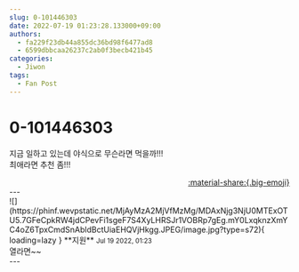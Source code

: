```yaml
---
slug: 0-101446303
date: 2022-07-19 01:23:28.133000+09:00
authors:
  - fa229f23db44a855dc36bd98f6477ad8
  - 6599dbbcaa26237c2ab0f3becb421b45
categories:
  - Jiwon
tags:
  - Fan Post
---
```


# 0-101446303

<div class="post-container" markdown="1">
<div class="content-container md-sidebar__scrollwrap" markdown="1">

지금 일하고 있는데 야식으로 무슨라면 먹을까!!!<br>최애라면 추천 좀!!!

</div>
</div>

<div style="text-align: right;" markdown="1">
<a href="https://weverse.io/fromis9/fanpost/0-101446303" style="text-align: right;">:material-share:{.big-emoji}</a>
</div>
---

<div class="comments-container md-sidebar__scrollwrap" markdown="1">
<div class="comment" markdown="1">
<div class='id-container' markdown="1">
![](https://phinf.wevpstatic.net/MjAyMzA2MjVfMzMg/MDAxNjg3NjU0MTExOTU5.7GFeCpkRW4jdCPevFi1sgeF7S4XyLHRSJr1VOBRp7gEg.mY0LxqknzXmYC4oZ6TpxCmdSnAbldBctUiaEHQVjHkgg.JPEG/image.jpg?type=s72){ loading=lazy }
**<span class="artist">지원</span>** <small>Jul 19 2022, 01:23</small><br>
</div>
<div class='comment-body' markdown="1">
열라면~~
</div>
</div>
</div>
---
